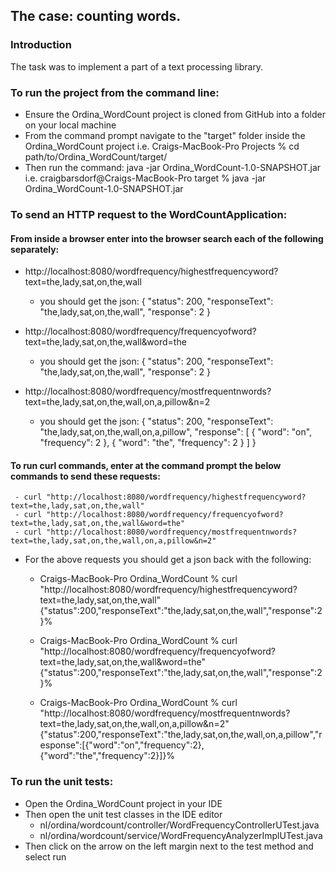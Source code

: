 ## The case: counting words.


### Introduction
The task was to implement a part of a text processing library.


### To run the project from the command line:

 - Ensure the Ordina_WordCount project is cloned from GitHub into a folder on your local machine
 - From the command prompt navigate to the "target" folder inside the Ordina_WordCount project
   i.e. Craigs-MacBook-Pro Projects % cd path/to/Ordina_WordCount/target/
 - Then run the command: java -jar  Ordina_WordCount-1.0-SNAPSHOT.jar
   i.e. craigbarsdorf@Craigs-MacBook-Pro target % java -jar Ordina_WordCount-1.0-SNAPSHOT.jar


### To send an HTTP request to the WordCountApplication:

#### From inside a browser enter into the browser search each of the following separately:

   - http://localhost:8080/wordfrequency/highestfrequencyword?text=the,lady,sat,on,the,wall
     - you should get the json:
       {
       "status": 200,
       "responseText": "the,lady,sat,on,the,wall",
       "response": 2
       }

   - http://localhost:8080/wordfrequency/frequencyofword?text=the,lady,sat,on,the,wall&word=the
     - you should get the json:
       {
       "status": 200,
       "responseText": "the,lady,sat,on,the,wall",
       "response": 2
       }

   - http://localhost:8080/wordfrequency/mostfrequentnwords?text=the,lady,sat,on,the,wall,on,a,pillow&n=2
     - you should get the json:
       {
       "status": 200,
       "responseText": "the,lady,sat,on,the,wall,on,a,pillow",
       "response": [
       {
       "word": "on",
       "frequency": 2
       },
       {
       "word": "the",
       "frequency": 2
       }
       ]
       }
   
#### To run curl commands, enter at the command prompt the below commands to send these requests:
 
     - curl "http://localhost:8080/wordfrequency/highestfrequencyword?text=the,lady,sat,on,the,wall"
     - curl "http://localhost:8080/wordfrequency/frequencyofword?text=the,lady,sat,on,the,wall&word=the"
     - curl "http://localhost:8080/wordfrequency/mostfrequentnwords?text=the,lady,sat,on,the,wall,on,a,pillow&n=2"

   - For the above requests you should get a json back with the following:

     - Craigs-MacBook-Pro Ordina_WordCount % curl "http://localhost:8080/wordfrequency/highestfrequencyword?text=the,lady,sat,on,the,wall"
       {"status":200,"responseText":"the,lady,sat,on,the,wall","response":2}%   

     - Craigs-MacBook-Pro Ordina_WordCount % curl "http://localhost:8080/wordfrequency/frequencyofword?text=the,lady,sat,on,the,wall&word=the"
       {"status":200,"responseText":"the,lady,sat,on,the,wall","response":2}%

     - Craigs-MacBook-Pro Ordina_WordCount % curl "http://localhost:8080/wordfrequency/mostfrequentnwords?text=the,lady,sat,on,the,wall,on,a,pillow&n=2"
       {"status":200,"responseText":"the,lady,sat,on,th*e*,wall,on,a,pillow","response":[{"word":"on","frequency":2},{"word":"the","frequency":2}]}%   


### To run the unit tests:

- Open the Ordina_WordCount project in your IDE
- Then open the unit test classes in the IDE editor
  - nl/ordina/wordcount/controller/WordFrequencyControllerUTest.java
  - nl/ordina/wordcount/service/WordFrequencyAnalyzerImplUTest.java
- Then click on the arrow on the left margin next to the test method and select run